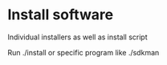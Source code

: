 # Install software

Individual installers as well as install script

Run ./install or specific program like ./sdkman
